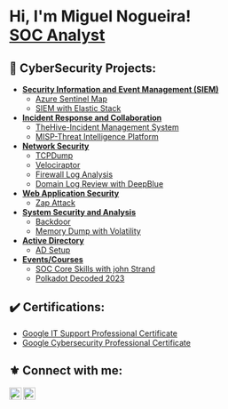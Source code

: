 <h1>Hi, I'm Miguel Nogueira! <br/><a href="https://www.linkedin.com/in/miguel54nogueira/">SOC Analyst</a></h1>

<h2>🔱 CyberSecurity Projects:</h2>

- [**Security Information and Event Management (SIEM)**](#Security-Information-and-Event-Management)
  - [Azure Sentinel Map](Azure.html)
  - [SIEM with Elastic Stack](Elastic.html)
- [**Incident Response and Collaboration**](#Incident-Response-and-Collaboration)
  - [TheHive-Incident Management System](TheHive.html)
  - [MISP-Threat Intelligence Platform](MISP.html)
- [**Network Security**](#Network-Security)
  - [TCPDump](TCPDump.html)
  - [Velociraptor](Velociraptor.html)
  - [Firewall Log Analysis](FirewallLogs.html)
  - [Domain Log Review with DeepBlue](DomainLogAD.html)
- [**Web Application Security**](#Web-Application-Security)
  - [Zap Attack](Zap-Attack.html)
- [**System Security and Analysis**](#System-Security-and-Analysis)
  - [Backdoor](BackdoorAndForensics.html)
  - [Memory Dump with Volatility](Volatility.html)
- [**Active Directory**](#Active-Directory)
  - [AD Setup](ActiveDirectory.html)
- [**Events/Courses**](#Events/Courses)
  - [SOC Core Skills with john Strand](SOCCoreSkills.html)
  - [Polkadot Decoded 2023](Polkadot-Decoded.html)



<h2>✔️    Certifications:</h2>

- [Google IT Support Professional Certificate](https://www.credly.com/badges/7280df6c-5888-4ab6-a21f-35d6b2780cf4/public_url)
- [Google Cybersecurity Professional Certificate](https://www.credly.com/badges/b959619b-170e-4bf5-a031-0f6ccb1c09a2/public_url)


<!-- <h2>📜 CTF's</h2> -->



<h2> ⚜️ Connect with me:</h2>


[<img align="left" alt=" | Portfolio" width="22px" src="https://cdn.jsdelivr.net/npm/simple-icons@3.13.0/icons/github.svg" />][Portfolio]
[<img align="left" alt=" | LinkedIn" width="22px" src="https://cdn.jsdelivr.net/npm/simple-icons@v3/icons/linkedin.svg" />][linkedin]

[Portfolio]: https://datura54.github.io/
[linkedin]: https://www.linkedin.com/in/miguel54nogueira/

